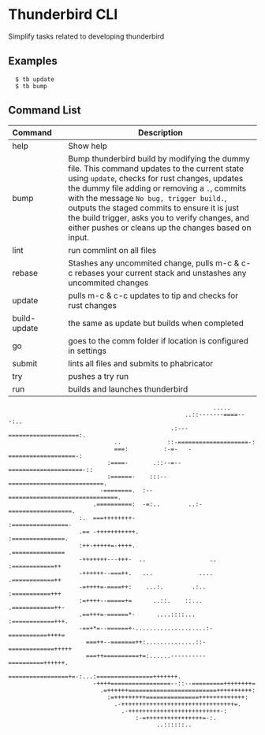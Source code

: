 
# Thunderbird CLI
Simplify tasks related to developing thunderbird

## Examples
```
  $ tb update
  $ tb bump
```

## Command List

|Command&nbsp;&nbsp;&nbsp;&nbsp;|Description|
|----|-----------|
|help| Show help |
|bump|Bump thunderbird build by modifying the dummy file. This command updates to the current state using `update`, checks for rust changes, updates the dummy file adding or removing a `.`, commits with the message `No bug, trigger build.`, outputs the staged commits to ensure it is just the build trigger, asks you to verify changes, and either pushes or cleans up the changes based on input.|
|lint|run commlint on all files|
|rebase|Stashes any uncommited change, pulls m-c & c-c rebases your current stack and unstashes any uncommited changes|
|update|pulls m-c & c-c updates to tip and checks for rust changes|
|build-update|the same as update but builds when completed|
|go|goes to the comm folder if location is configured in settings|
|submit|lints all files and submits to phabricator|
|try|pushes a try run|
|run|builds and launches thunderbird|


  ```
                                                            .....
                                                    ..::-------====---:..
                                                .:---====================:.
                                ..             ::-====================-:
                                ===:          :-=-   -===================-:
                              :====-       .::--=--=====================-::
                              :======-    :::--===========================.
                            -========.  :--===============================.
                          .==========:  -=:..        ..:-==================.
                      :.  ===++++++++-                    :================-
                      .== -+++++++++++.                      :===============.
                      :++-+++++=-++++.                        .===============
                      -+++++++---+++-  ..                  ..  :============++
                      -++++++--===++.   ...             ....   .============++
                      -=++++=-====++:    ...:.        .:..     :===========+++
                      :=++++--=====+=      ..::.    ::...     .============++-
                      .==+++=-======*-      ....::::...      :============+++.
                      -==+*=--======+-....................:-===========++++=
                        ===++--=======++:..............::-=============+++++
                        ===++==========+=:......----------==========++++++.
                          =================+=-:...:================+++++++.
                          -++++=================--::--=========++++++++=
                            .=++++++=========================++++++++++:
                              :=+++++++++===============+++++++++++++:
                                .-++++++++++++++++++++++++++++++++=.
                                  .-++++++++++++++++++++++++++-:
                                      :-=++++++++++++++++=-:.
                                            ..::::::..
```

